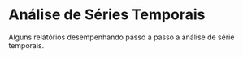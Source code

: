 # Análise de Séries Temporais

Alguns relatórios desempenhando passo a passo a análise de série temporais. 
